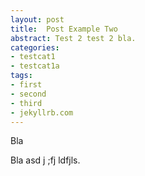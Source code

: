 ```yaml
---
layout: post
title:  Post Example Two
abstract: Test 2 test 2 bla.
categories:
- testcat1
- testcat1a
tags:
- first
- second
- third
- jekyllrb.com
---
```

Bla

Bla asd j ;fj ldfjls.
